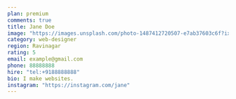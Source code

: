 ```yaml
---
plan: premium
comments: true
title: Jane Doe
image: "https://images.unsplash.com/photo-1487412720507-e7ab37603c6f?ixlib=rb-1.2.1&ixid=eyJhcHBfaWQiOjEyMDd9&auto=format&fit=crop&w=751&q=80"
category: web-designer
region: Ravinagar
rating: 5
email: example@gmail.com
phone: 88888888
hire: "tel:+9188888888"
bio: I make websites.
instagram: "https://instagram.com/jane"
---
```

